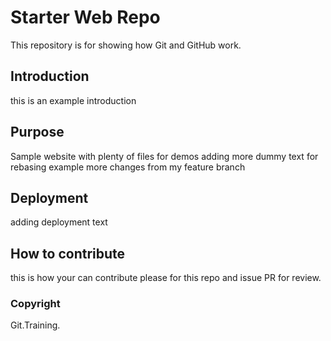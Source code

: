 # Starter Web Repo

This repository is for showing how Git and GitHub work.

## Introduction
this is an example introduction

## Purpose

Sample website with plenty of files for demos
adding more dummy text for rebasing example
more changes from my feature branch
## Deployment

adding deployment text

## How to contribute

this is how your can contribute
please for this repo and issue PR for review.

### Copyright
Git.Training.